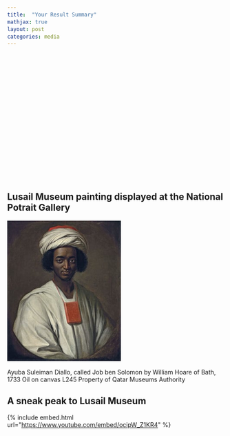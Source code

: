 ```yaml
---
title:  "Your Result Summary"
mathjax: true
layout: post
categories: media
---
```


<!DOCTYPE html>
<div style="position: relative; margin: 1.5em 0; padding-bottom: 56.25%;>
<iframe title = "Results" width=100% height=100% src="https://app.powerbi.com/reportEmbed?reportId=8abbdc4c-92f2-47ec-b203-451cf5675377&autoAuth=true&ctid=5564f8ab-c589-4a4d-8c9e-1354800afc71" frameborder="0" allowFullScreen="true"></iframe>
</div>


## Lusail Museum painting displayed at the National Potrait Gallery

![LM](assets/../../assets/NPGDiallo.jpg)

Ayuba Suleiman Diallo, called Job ben Solomon
by William Hoare of Bath, 1733
Oil on canvas
L245
Property of Qatar Museums Authority

## A sneak peak to Lusail Museum

{% include embed.html url="https://www.youtube.com/embed/ocipW_Z1KR4" %}
